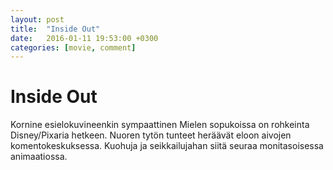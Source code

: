 ```yaml
---
layout: post
title:  "Inside Out"
date:   2016-01-11 19:53:00 +0300
categories: [movie, comment]
---
```


# Inside Out

Kornine esielokuvineenkin sympaattinen Mielen sopukoissa on rohkeinta Disney/Pixaria hetkeen. Nuoren tytön tunteet heräävät eloon aivojen komentokeskuksessa. Kuohuja ja seikkailujahan siitä seuraa monitasoisessa animaatiossa.

[//]: # "http://www.imdb.com/title/tt2096673/"